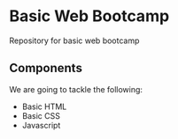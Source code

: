 # Basic Web Bootcamp

Repository for basic web bootcamp

## Components

We are going to tackle the following: 

* Basic HTML
* Basic CSS
* Javascript

